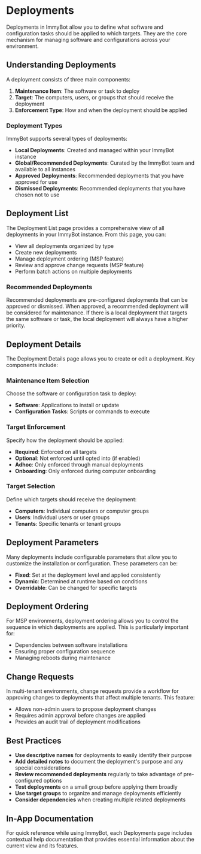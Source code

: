 # Deployments

Deployments in ImmyBot allow you to define what software and configuration tasks should be applied to which targets. They are the core mechanism for managing software and configurations across your environment.

## Understanding Deployments

A deployment consists of three main components:

1. **Maintenance Item**: The software or task to deploy
2. **Target**: The computers, users, or groups that should receive the deployment
3. **Enforcement Type**: How and when the deployment should be applied

### Deployment Types

ImmyBot supports several types of deployments:

- **Local Deployments**: Created and managed within your ImmyBot instance
- **Global/Recommended Deployments**: Curated by the ImmyBot team and available to all instances
- **Approved Deployments**: Recommended deployments that you have approved for use
- **Dismissed Deployments**: Recommended deployments that you have chosen not to use

## Deployment List

The Deployment List page provides a comprehensive view of all deployments in your ImmyBot instance. From this page, you can:

- View all deployments organized by type
- Create new deployments
- Manage deployment ordering (MSP feature)
- Review and approve change requests (MSP feature)
- Perform batch actions on multiple deployments

### Recommended Deployments

Recommended deployments are pre-configured deployments that can be approved or dismissed. When approved, a recommended deployment will be considered for maintenance. If there is a local deployment that targets the same software or task, the local deployment will always have a higher priority.

## Deployment Details

The Deployment Details page allows you to create or edit a deployment. Key components include:

### Maintenance Item Selection

Choose the software or configuration task to deploy:

- **Software**: Applications to install or update
- **Configuration Tasks**: Scripts or commands to execute

### Target Enforcement

Specify how the deployment should be applied:

- **Required**: Enforced on all targets
- **Optional**: Not enforced until opted into (if enabled)
- **Adhoc**: Only enforced through manual deployments
- **Onboarding**: Only enforced during computer onboarding

### Target Selection

Define which targets should receive the deployment:

- **Computers**: Individual computers or computer groups
- **Users**: Individual users or user groups
- **Tenants**: Specific tenants or tenant groups

## Deployment Parameters

Many deployments include configurable parameters that allow you to customize the installation or configuration. These parameters can be:

- **Fixed**: Set at the deployment level and applied consistently
- **Dynamic**: Determined at runtime based on conditions
- **Overridable**: Can be changed for specific targets

## Deployment Ordering

For MSP environments, deployment ordering allows you to control the sequence in which deployments are applied. This is particularly important for:

- Dependencies between software installations
- Ensuring proper configuration sequence
- Managing reboots during maintenance

## Change Requests

In multi-tenant environments, change requests provide a workflow for approving changes to deployments that affect multiple tenants. This feature:

- Allows non-admin users to propose deployment changes
- Requires admin approval before changes are applied
- Provides an audit trail of deployment modifications

## Best Practices

- **Use descriptive names** for deployments to easily identify their purpose
- **Add detailed notes** to document the deployment's purpose and any special considerations
- **Review recommended deployments** regularly to take advantage of pre-configured options
- **Test deployments** on a small group before applying them broadly
- **Use target groups** to organize and manage deployments efficiently
- **Consider dependencies** when creating multiple related deployments

## In-App Documentation

For quick reference while using ImmyBot, each Deployments page includes contextual help documentation that provides essential information about the current view and its features.
